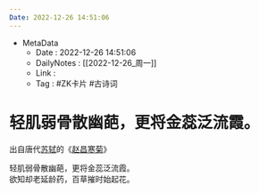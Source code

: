 ```yaml
---
Date: 2022-12-26 14:51:06
---
```

- MetaData
	- Date : 2022-12-26 14:51:06
	- DailyNotes : [[2022-12-26_周一]]
	- Link : 
	- Tag : #ZK卡片 #古诗词


# 轻肌弱骨散幽葩，更将金蕊泛流霞。


出自唐代[苏轼](https://www.kat521.com/authors/548.html)的《[赵昌寒菊](https://www.kat521.com/shiwen/2021.html)》

轻肌弱骨散幽葩，更将金蕊泛流霞。  
欲知却老延龄药，百草摧时始起花。